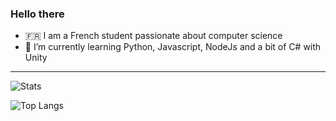 ### Hello there

- 🇫🇷 I am a French student passionate about computer science
- 🌱 I’m currently learning Python, Javascript, NodeJs and a bit of C# with Unity

<hr>

![Stats](https://github-readme-stats.vercel.app/api?username=axxiar&show_icons=true&theme=dark)

![Top Langs](https://github-readme-stats.vercel.app/api/top-langs/?username=axxiar&theme=dark&langs_count=10)
